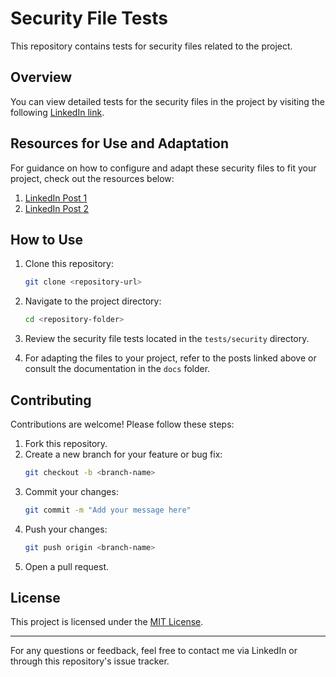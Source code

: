 # Security File Tests

This repository contains tests for security files related to the project.

## Overview
You can view detailed tests for the security files in the project by visiting the following [LinkedIn link](https://www.linkedin.com/posts/abdallah-shehawey_embeddedsystems-microcontroller-atmega32-activity-7235722247724777473-33ME?utm_source=share&utm_medium=member_desktop).

## Resources for Use and Adaptation
For guidance on how to configure and adapt these security files to fit your project, check out the resources below:

1. [LinkedIn Post 1](https://www.linkedin.com/posts/abdallah-shehawey_embeddedsystems-microcontroller-atmega32-activity-7257827462447857664-sBEJ?utm_source=share&utm_medium=member_desktop)
2. [LinkedIn Post 2](https://www.linkedin.com/posts/abdallah-shehawey_embeddedsystems-atmega32-iot-activity-7289806694283403264-e6NG?utm_source=share&utm_medium=member_desktop)

## How to Use
1. Clone this repository:
    ```bash
    git clone <repository-url>
    ```

2. Navigate to the project directory:
    ```bash
    cd <repository-folder>
    ```

3. Review the security file tests located in the `tests/security` directory.

4. For adapting the files to your project, refer to the posts linked above or consult the documentation in the `docs` folder.

## Contributing
Contributions are welcome! Please follow these steps:

1. Fork this repository.
2. Create a new branch for your feature or bug fix:
    ```bash
    git checkout -b <branch-name>
    ```
3. Commit your changes:
    ```bash
    git commit -m "Add your message here"
    ```
4. Push your changes:
    ```bash
    git push origin <branch-name>
    ```
5. Open a pull request.

## License
This project is licensed under the [MIT License](LICENSE).

---

For any questions or feedback, feel free to contact me via LinkedIn or through this repository's issue tracker.
